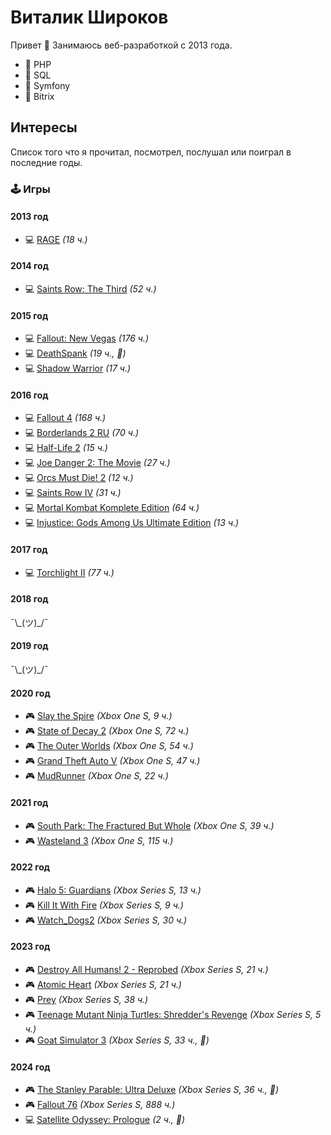 # Виталик Широков
Привет 🖖 Занимаюсь веб-разработкой с 2013 года.
* 🐘 PHP
* 🐬 SQL
* 🎻 Symfony
* 🦫 Bitrix


## Интересы
Список того что я прочитал, посмотрел, послушал или поиграл в последние годы.

### 🕹️ Игры

#### 2013 год
* 💻 [RAGE](https://store.steampowered.com/app/9200/RAGE/) _(18 ч.)_

#### 2014 год
* 💻 [Saints Row: The Third](https://store.steampowered.com/app/55230/Saints_Row_The_Third/) _(52 ч.)_

#### 2015 год
* 💻 [Fallout: New Vegas](https://store.steampowered.com/app/22490/Fallout_New_Vegas/) _(176 ч.)_
* 💻 [DeathSpank](https://store.steampowered.com/app/18040/DeathSpank/) _(19 ч., 🥇)_
* 💻 [Shadow Warrior](https://store.steampowered.com/app/233130/Shadow_Warrior/) _(17 ч.)_

#### 2016 год
* 💻 [Fallout 4](https://store.steampowered.com/app/377160/Fallout_4/) _(168 ч.)_
* 💻 [Borderlands 2 RU](https://store.steampowered.com/app/49520/Borderlands_2/) _(70 ч.)_
* 💻 [Half-Life 2](https://store.steampowered.com/app/220/HalfLife_2/) _(15 ч.)_
* 💻 [Joe Danger 2: The Movie](https://store.steampowered.com/app/242110/Joe_Danger_2_The_Movie/) _(27 ч.)_
* 💻 [Orcs Must Die! 2](https://store.steampowered.com/app/201790/Orcs_Must_Die_2/) _(12 ч.)_
* 💻 [Saints Row IV](https://store.steampowered.com/app/206420/Saints_Row_IV/) _(31 ч.)_
* 💻 [Mortal Kombat Komplete Edition](https://store.steampowered.com/app/237110/Mortal_Kombat_Komplete_Edition/) _(64 ч.)_
* 💻 [Injustice: Gods Among Us Ultimate Edition](https://store.steampowered.com/app/242700/Injustice_Gods_Among_Us_Ultimate_Edition/) _(13 ч.)_

#### 2017 год
* 💻 [Torchlight II](https://store.steampowered.com/app/200710/Torchlight_II/) _(77 ч.)_

#### 2018 год
¯\\\_(ツ)_/¯

#### 2019 год
¯\\\_(ツ)_/¯

#### 2020 год
* 🎮 [Slay the Spire](https://store.steampowered.com/app/646570/Slay_the_Spire/) _(Xbox One S, 9 ч.)_
* 🎮 [State of Decay 2](https://store.steampowered.com/app/495420/State_of_Decay_2/) _(Xbox One S, 72 ч.)_
* 🎮 [The Outer Worlds](https://store.steampowered.com/app/578650/The_Outer_Worlds/) _(Xbox One S, 54 ч.)_
* 🎮 [Grand Theft Auto V](https://store.steampowered.com/app/271590/Grand_Theft_Auto_V/) _(Xbox One S, 47 ч.)_
* 🎮 [MudRunner](https://store.steampowered.com/app/675010/MudRunner/) _(Xbox One S, 22 ч.)_

#### 2021 год
* 🎮 [South Park: The Fractured But Whole](https://store.steampowered.com/app/488790/South_Park_The_Fractured_But_Whole/) _(Xbox One S, 39 ч.)_
* 🎮 [Wasteland 3](https://store.steampowered.com/app/719040/Wasteland_3/) _(Xbox One S, 115 ч.)_

#### 2022 год
* 🎮 [Halo 5: Guardians](https://www.xbox.com/ru-RU/games/store/halo-5-guardians/BRRC2BP0G9P0/0001) _(Xbox Series S, 13 ч.)_
* 🎮 [Kill It With Fire](https://store.steampowered.com/app/1179210/Kill_It_With_Fire/) _(Xbox Series S, 9 ч.)_
* 🎮 [Watch_Dogs2](https://store.steampowered.com/app/447040/Watch_Dogs_2/) _(Xbox Series S, 30 ч.)_

#### 2023 год
* 🎮 [Destroy All Humans! 2 - Reprobed](https://store.steampowered.com/app/1266700/Destroy_All_Humans_2__Reprobed/) _(Xbox Series S, 21 ч.)_
* 🎮 [Atomic Heart](https://www.xbox.com/ru-RU/games/store/atomic-heart/9p731z4bbct3) _(Xbox Series S, 21 ч.)_
* 🎮 [Prey](https://store.steampowered.com/app/480490/Prey/) _(Xbox Series S, 38 ч.)_
* 🎮 [Teenage Mutant Ninja Turtles: Shredder's Revenge](https://store.steampowered.com/app/1361510/Teenage_Mutant_Ninja_Turtles_Shredders_Revenge/) _(Xbox Series S, 5 ч.)_
* 🎮 [Goat Simulator 3](https://store.steampowered.com/app/850190/Goat_Simulator_3/) _(Xbox Series S, 33 ч., 🥇)_

#### 2024 год
* 🎮 [The Stanley Parable: Ultra Deluxe](https://store.steampowered.com/app/1703340/The_Stanley_Parable_Ultra_Deluxe/) _(Xbox Series S, 36 ч., 🥇)_
* 🎮 [Fallout 76](https://store.steampowered.com/app/1151340/Fallout_76/) _(Xbox Series S, 888 ч.)_
* 💻 [Satellite Odyssey: Prologue](https://store.steampowered.com/app/2579270/Satellite_Odyssey_Prologue/) _(2 ч., 🥇)_
